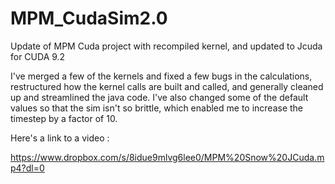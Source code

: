 # MPM_CudaSim2.0
Update of MPM Cuda project with recompiled kernel, and updated to Jcuda for CUDA 9.2

I've merged a few of the kernels and fixed a few bugs in the calculations, restructured how the kernel calls are built and called, and generally cleaned up and streamlined the java code.  I've also changed some of the default values so that the sim isn't so brittle, which enabled me to increase the timestep by a factor of 10.

Here's a link to a video : 

https://www.dropbox.com/s/8idue9mlvg6lee0/MPM%20Snow%20JCuda.mp4?dl=0
